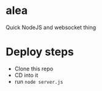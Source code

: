 # alea
Quick NodeJS and websocket thing

# Deploy steps

- Clone this repo
- CD into it
- run `node server.js`

